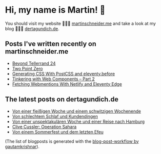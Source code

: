 # Hi, my name is Martin! 👋 
You should visit my website 👨🏼‍💻  [martinschneider.me](https://martinschneider.me) and take a look at my blog 🤷🏼‍♂️ [dertagundich.de](https://www.dertagundich.de).

## Posts I've written recently on martinschneider.me
<!-- MSME-POST-LIST:START -->
- [Beyond Tellerrand 24](https://martinschneider.me/articles/beyond-tellerrand-24/)
- [Two Point Zero](https://martinschneider.me/articles/two-point-zero/)
- [Generating CSS With PostCSS and eleventy.before](https://martinschneider.me/articles/generating-css-with-postcss-and-eleventy-before/)
- [Tinkering with Web Components – Part 2](https://martinschneider.me/articles/tinkering-with-web-components-part-2/)
- [Fetching Webmentions With Netlify and Eleventy Edge](https://martinschneider.me/articles/fetching-webmentions-with-netlify-and-eleventy-edge/)
<!-- MSME-POST-LIST:END -->

## The latest posts on dertagundich.de
<!-- DTUI-POST-LIST:START -->
- [Von einer fleißigen Woche und einem schwitzigen Wochenende](https://www.dertagundich.de/2024/07/von-einer-fleissigen-woche-und-einem-schwitzigen-wochenende)
- [Von schlechtem Schlaf und Kundendingen](https://www.dertagundich.de/2024/07/von-schlechtem-schlaf-und-kundendingen)
- [Von einer unspektakulären Woche und einer Reise nach Hamburg](https://www.dertagundich.de/2024/07/von-einer-unspektakularen-woche-und-einer-reise-nach-hamburg)
- [Clive Cussler: Operation Sahara](https://www.dertagundich.de/2024/07/clive-cussler-operation-sahara)
- [Von einem Sommerfest und dem letzten Efeu](https://www.dertagundich.de/2024/06/von-einem-sommerfest-und-dem-letzten-efeu)
<!-- DTUI-POST-LIST:END -->

(The list of blogposts is generated with the [blog-post-workflow by gautamkrishnar](https://github.com/gautamkrishnar/blog-post-workflow)).
